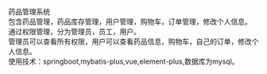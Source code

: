 药品管理系统  
包含药品管理，药品库存管理，用户管理，购物车，订单管理，修改个人信息。  
通过权限管理，分为管理员，员工，用户。  
管理员可以查看所有权限，用户可以查看药品信息，购物车，自己的订单，修改个人信息。  
使用技术：springboot,mybatis-plus,vue,element-plus,数据库为mysql。  

